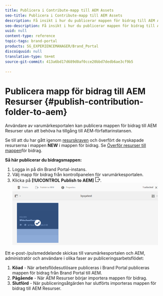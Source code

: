 ```yaml
---
title: Publicera i Contribute-mapp till AEM Assets
seo-title: Publicera i Contribute-mapp till AEM Assets
description: Få insikt i hur du publicerar mappen för bidrag till AEM Assets i varumärkesportalen.
seo-description: Få insikt i hur du publicerar mappen för bidrag till AEM Assets i varumärkesportalen.
uuid: null
content-type: reference
topic-tags: brand-portal
products: SG_EXPERIENCEMANAGER/Brand_Portal
discoiquuid: null
translation-type: tm+mt
source-git-commit: 413a6bd17d689d0af0cce20bbd7dedb6ae3cf9b5

---
```



# Publicera mapp för bidrag till AEM Resurser {#publish-contribution-folder-to-aem}

Användare av varumärkesportalen kan publicera mappen för bidrag till AEM Resurser utan att behöva ha tillgång till AEM-författarinstansen.

Se till att du har gått igenom [resurskraven](brand-portal-download-asset-requirements.md) och överfört de nyskapade resurserna i mappen **NEW** i mappen för bidrag. Se [Överför resurser till mappen](brand-portal-upload-assets-to-contribution-folder.md)för bidrag.

**Så här publicerar du bidragsmappen:**

1. Logga in på din Brand Portal-instans.
1. Välj mapp för bidrag från kontrollpanelen för varumärkesportalen.
1. Klicka på **[!UICONTROL Publish to AEM]** ![](assets/export.png).
   ![](assets/publish-contribution-folder-to-aem.png)

Ett e-post-/pulsmeddelande skickas till varumärkesportalen och AEM, administratör och användare i olika faser av publiceringsarbetsflödet:
1. **Köad** - När arbetsflödesutlösare publiceras i Brand Portal publiceras mappen för bidrag från Brand Portal till AEM.
1. **Pågående** - När AEM Resurser börjar importera mappen för bidrag.
1. **Slutförd** - När publiceringsåtgärden har slutförts importeras mappen för bidrag till AEM Resurser.



